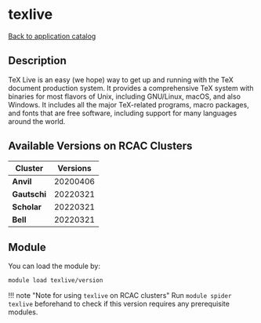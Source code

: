 # texlive

[Back to application catalog](../app_catalog.md)

## Description
TeX Live is an easy (we hope) way to get up and running with the TeX document production system. It provides a comprehensive TeX system with binaries for most flavors of Unix, including GNU/Linux, macOS, and also Windows. It includes all the major TeX-related programs, macro packages, and fonts that are free software, including support for many languages around the world.

## Available Versions on RCAC Clusters
|Cluster|Versions|
|---|---|
|**Anvil**|20200406|
|**Gautschi**|20220321|
|**Scholar**|20220321|
|**Bell**|20220321|

## Module
You can load the module by:

```bash
module load texlive/version
```

!!! note "Note for using `texlive` on RCAC clusters"
    Run `module spider texlive` beforehand to check if this version requires any prerequisite modules.
